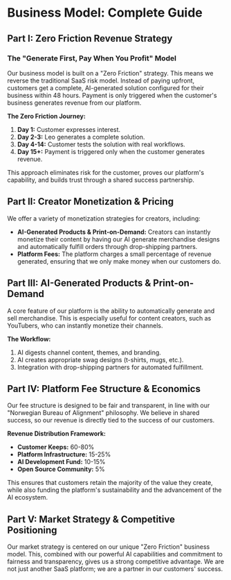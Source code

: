 # Business Model: Complete Guide
## Part I: Zero Friction Revenue Strategy

### The "Generate First, Pay When You Profit" Model

Our business model is built on a "Zero Friction" strategy. This means we reverse the traditional SaaS risk model. Instead of paying upfront, customers get a complete, AI-generated solution configured for their business within 48 hours. Payment is only triggered when the customer's business generates revenue from our platform.

**The Zero Friction Journey:**

1.  **Day 1:** Customer expresses interest.
2.  **Day 2-3:** Leo generates a complete solution.
3.  **Day 4-14:** Customer tests the solution with real workflows.
4.  **Day 15+:** Payment is triggered only when the customer generates revenue.

This approach eliminates risk for the customer, proves our platform's capability, and builds trust through a shared success partnership.

## Part II: Creator Monetization & Pricing

We offer a variety of monetization strategies for creators, including:

*   **AI-Generated Products & Print-on-Demand:** Creators can instantly monetize their content by having our AI generate merchandise designs and automatically fulfill orders through drop-shipping partners.
*   **Platform Fees:** The platform charges a small percentage of revenue generated, ensuring that we only make money when our customers do.

## Part III: AI-Generated Products & Print-on-Demand

A core feature of our platform is the ability to automatically generate and sell merchandise. This is especially useful for content creators, such as YouTubers, who can instantly monetize their channels.

**The Workflow:**

1.  AI digests channel content, themes, and branding.
2.  AI creates appropriate swag designs (t-shirts, mugs, etc.).
3.  Integration with drop-shipping partners for automated fulfillment.

## Part IV: Platform Fee Structure & Economics

Our fee structure is designed to be fair and transparent, in line with our "Norwegian Bureau of Alignment" philosophy. We believe in shared success, so our revenue is directly tied to the success of our customers.

**Revenue Distribution Framework:**

*   **Customer Keeps:** 60-80%
*   **Platform Infrastructure:** 15-25%
*   **AI Development Fund:** 10-15%
*   **Open Source Community:** 5%

This ensures that customers retain the majority of the value they create, while also funding the platform's sustainability and the advancement of the AI ecosystem.

## Part V: Market Strategy & Competitive Positioning

Our market strategy is centered on our unique "Zero Friction" business model. This, combined with our powerful AI capabilities and commitment to fairness and transparency, gives us a strong competitive advantage. We are not just another SaaS platform; we are a partner in our customers' success.
